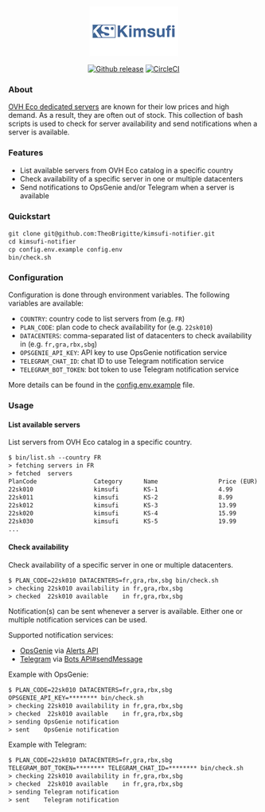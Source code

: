 <p align="center">
    <img src="assets/kimsufi-logo.webp" alt="Kimsufi logo" height="100px">
</p>

<p align="center">
  <a href="https://github.com/TheoBrigitte/kimsufi-notifier/releases"><img src="https://img.shields.io/github/release/TheoBrigitte/kimsufi-notifier.svg" alt="Github release"></a>
  <a href="https://dl.circleci.com/status-badge/redirect/gh/TheoBrigitte/kimsufi-notifier/tree/main"><img src="https://dl.circleci.com/status-badge/img/gh/TheoBrigitte/kimsufi-notifier/tree/main.svg?style=svg" alt="CircleCI"></a>
</p>

### About

[OVH Eco dedicated servers](https://eco.ovhcloud.com) are known for their low prices and high demand. As a result, they are often out of stock. This collection of bash scripts is used to check for server availability and send notifications when a server is available.

### Features

- List available servers from OVH Eco catalog in a specific country
- Check availability of a specific server in one or multiple datacenters
- Send notifications to OpsGenie and/or Telegram when a server is available

### Quickstart

```
git clone git@github.com:TheoBrigitte/kimsufi-notifier.git
cd kimsufi-notifier
cp config.env.example config.env
bin/check.sh
```

### Configuration

Configuration is done through environment variables. The following variables are available:

- `COUNTRY`: country code to list servers from (e.g. `FR`)
- `PLAN_CODE`: plan code to check availability for (e.g. `22sk010`)
- `DATACENTERS`: comma-separated list of datacenters to check availability in (e.g. `fr,gra,rbx,sbg`)
- `OPSGENIE_API_KEY`: API key to use OpsGenie notification service
- `TELEGRAM_CHAT_ID`: chat ID to use Telegram notification service
- `TELEGRAM_BOT_TOKEN`: bot token to use Telegram notification service

More details can be found in the [config.env.example](config.env.example) file.

### Usage

#### List available servers

List servers from OVH Eco catalog in a specific country.

```
$ bin/list.sh --country FR
> fetching servers in FR
> fetched  servers
PlanCode                Category      Name                 Price (EUR)
22sk010                 kimsufi       KS-1                 4.99
22sk011                 kimsufi       KS-2                 8.99
22sk012                 kimsufi       KS-3                 13.99
22sk020                 kimsufi       KS-4                 15.99
22sk030                 kimsufi       KS-5                 19.99
...
```

#### Check availability

Check availability of a specific server in one or multiple datacenters.

```
$ PLAN_CODE=22sk010 DATACENTERS=fr,gra,rbx,sbg bin/check.sh
> checking 22sk010 availability in fr,gra,rbx,sbg
> checked  22sk010 available    in fr,gra,rbx,sbg
```

Notification(s) can be sent whenever a server is available. Either one or multiple notification services can be used.

Supported notification services:
- [OpsGenie](https://www.atlassian.com/software/opsgenie) via [Alerts API](https://docs.opsgenie.com/docs/alert-api)
- [Telegram](https://telegram.org/) via [Bots API#sendMessage](https://core.telegram.org/bots/api#sendmessage)

Example with OpsGenie:
```
$ PLAN_CODE=22sk010 DATACENTERS=fr,gra,rbx,sbg OPSGENIE_API_KEY=******** bin/check.sh
> checking 22sk010 availability in fr,gra,rbx,sbg
> checked  22sk010 available    in fr,gra,rbx,sbg
> sending OpsGenie notification
> sent    OpsGenie notification
```

Example with Telegram:
```
$ PLAN_CODE=22sk010 DATACENTERS=fr,gra,rbx,sbg TELEGRAM_BOT_TOKEN=******** TELEGRAM_CHAT_ID=******** bin/check.sh
> checking 22sk010 availability in fr,gra,rbx,sbg
> checked  22sk010 available    in fr,gra,rbx,sbg
> sending Telegram notification
> sent    Telegram notification
```
